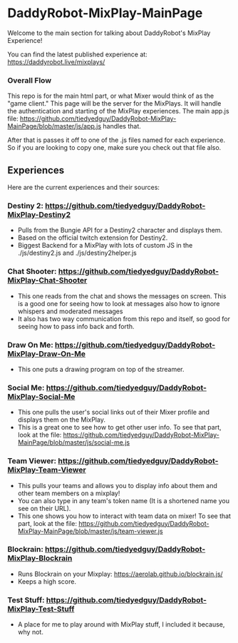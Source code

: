 # DaddyRobot-MixPlay-MainPage

Welcome to the main section for talking about DaddyRobot's MixPlay Experience!

You can find the latest published experience at: https://daddyrobot.live/mixplays/

### Overall Flow

This repo is for the main html part, or what Mixer would think of as the "game client." This page will be the server for the MixPlays.
It will handle the authentication and starting of the MixPlay experiences.
The main app.js file: https://github.com/tiedyedguy/DaddyRobot-MixPlay-MainPage/blob/master/js/app.js handles that.

After that is passes it off to one of the .js files named for each experience. So if you are looking to copy one, make sure you check out that file also.

## Experiences

Here are the current experiences and their sources:

### Destiny 2: https://github.com/tiedyedguy/DaddyRobot-MixPlay-Destiny2

- Pulls from the Bungie API for a Destiny2 character and displays them.
- Based on the official twitch extension for Destiny2.
- Biggest Backend for a MixPlay with lots of custom JS in the ./js/destiny2.js and ./js/destiny2helper.js

### Chat Shooter: https://github.com/tiedyedguy/DaddyRobot-MixPlay-Chat-Shooter

- This one reads from the chat and shows the messages on screen. This is a good one for seeing how to look at messages also how to ignore whispers and moderated messages
- It also has two way communication from this repo and itself, so good for seeing how to pass info back and forth.

### Draw On Me: https://github.com/tiedyedguy/DaddyRobot-MixPlay-Draw-On-Me

- This one puts a drawing program on top of the streamer.

### Social Me: https://github.com/tiedyedguy/DaddyRobot-MixPlay-Social-Me

- This one pulls the user's social links out of their Mixer profile and displays them on the MixPlay.
- This is a great one to see how to get other user info. To see that part, look at the file: https://github.com/tiedyedguy/DaddyRobot-MixPlay-MainPage/blob/master/js/social-me.js

### Team Viewer: https://github.com/tiedyedguy/DaddyRobot-MixPlay-Team-Viewer

- This pulls your teams and allows you to display info about them and other team members on a mixplay!
- You can also type in any team's token name (It is a shortened name you see on their URL).
- This one shows you how to interact with team data on mixer! To see that part, look at the file: https://github.com/tiedyedguy/DaddyRobot-MixPlay-MainPage/blob/master/js/team-viewer.js

### Blockrain: https://github.com/tiedyedguy/DaddyRobot-MixPlay-Blockrain

- Runs Blockrain on your Mixplay: https://aerolab.github.io/blockrain.js/
- Keeps a high score.

### Test Stuff: https://github.com/tiedyedguy/DaddyRobot-MixPlay-Test-Stuff

- A place for me to play around with MixPlay stuff, I included it because, why not.
